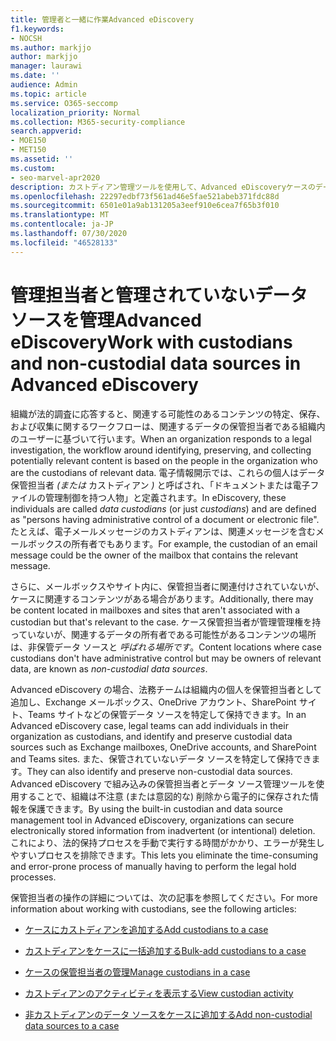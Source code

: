 ```yaml
---
title: 管理者と一緒に作業Advanced eDiscovery
f1.keywords:
- NOCSH
ms.author: markjjo
author: markjjo
manager: laurawi
ms.date: ''
audience: Admin
ms.topic: article
ms.service: O365-seccomp
localization_priority: Normal
ms.collection: M365-security-compliance
search.appverid:
- MOE150
- MET150
ms.assetid: ''
ms.custom:
- seo-marvel-apr2020
description: カストディアン管理ツールを使用して、Advanced eDiscoveryケースのデータを管理する方法について説明します。
ms.openlocfilehash: 22297edbf73f561ad46e5fae521abeb371fdc88d
ms.sourcegitcommit: 6501e01a9ab131205a3eef910e6cea7f65b3f010
ms.translationtype: MT
ms.contentlocale: ja-JP
ms.lasthandoff: 07/30/2020
ms.locfileid: "46528133"
---
```

# <a name="work-with-custodians-and-non-custodial-data-sources-in-advanced-ediscovery"></a><span data-ttu-id="41ac5-103">管理担当者と管理されていないデータ ソースを管理Advanced eDiscovery</span><span class="sxs-lookup"><span data-stu-id="41ac5-103">Work with custodians and non-custodial data sources in Advanced eDiscovery</span></span>

<span data-ttu-id="41ac5-104">組織が法的調査に応答すると、関連する可能性のあるコンテンツの特定、保存、および収集に関するワークフローは、関連するデータの保管担当者である組織内のユーザーに基づいて行います。</span><span class="sxs-lookup"><span data-stu-id="41ac5-104">When an organization responds to a legal investigation, the workflow around identifying, preserving, and collecting potentially relevant content is based on the people in the organization who are the custodians of relevant data.</span></span> <span data-ttu-id="41ac5-105">電子情報開示では、これらの個人はデータ保管担当者 *(または* カストディアン *)* と呼ばされ、「ドキュメントまたは電子ファイルの管理制御を持つ人物」と定義されます。</span><span class="sxs-lookup"><span data-stu-id="41ac5-105">In eDiscovery, these individuals are called *data custodians* (or just *custodians*) and are defined as "persons having administrative control of a document or electronic file".</span></span> <span data-ttu-id="41ac5-106">たとえば、電子メールメッセージのカストディアンは、関連メッセージを含むメールボックスの所有者でもあります。</span><span class="sxs-lookup"><span data-stu-id="41ac5-106">For example, the custodian of an email message could be the owner of the mailbox that contains the relevant message.</span></span>

<span data-ttu-id="41ac5-107">さらに、メールボックスやサイト内に、保管担当者に関連付けされていないが、ケースに関連するコンテンツがある場合があります。</span><span class="sxs-lookup"><span data-stu-id="41ac5-107">Additionally, there may be content located in mailboxes and sites that aren't associated with a custodian but that's relevant to the case.</span></span> <span data-ttu-id="41ac5-108">ケース保管担当者が管理管理権を持っていないが、関連するデータの所有者である可能性があるコンテンツの場所は、非保管データ ソースと *呼ばれる場所です*。</span><span class="sxs-lookup"><span data-stu-id="41ac5-108">Content locations where case custodians don't have administrative control but may be owners of relevant data, are known as *non-custodial data sources*.</span></span>

<span data-ttu-id="41ac5-109">Advanced eDiscovery の場合、法務チームは組織内の個人を保管担当者として追加し、Exchange メールボックス、OneDrive アカウント、SharePoint サイト、Teams サイトなどの保管データ ソースを特定して保持できます。</span><span class="sxs-lookup"><span data-stu-id="41ac5-109">In an Advanced eDiscovery case, legal teams can add individuals in their organization as custodians, and  identify and preserve custodial data sources such as Exchange mailboxes, OneDrive accounts, and SharePoint and Teams sites.</span></span> <span data-ttu-id="41ac5-110">また、保管されていないデータ ソースを特定して保持できます。</span><span class="sxs-lookup"><span data-stu-id="41ac5-110">They can also identify and preserve non-custodial data sources.</span></span> <span data-ttu-id="41ac5-111">Advanced eDiscovery で組み込みの保管担当者とデータ ソース管理ツールを使用することで、組織は不注意 (または意図的な) 削除から電子的に保存された情報を保護できます。</span><span class="sxs-lookup"><span data-stu-id="41ac5-111">By using the built-in custodian and data source management tool in Advanced eDiscovery, organizations can secure electronically stored information from inadvertent (or intentional) deletion.</span></span> <span data-ttu-id="41ac5-112">これにより、法的保持プロセスを手動で実行する時間がかかり、エラーが発生しやすいプロセスを排除できます。</span><span class="sxs-lookup"><span data-stu-id="41ac5-112">This lets you eliminate the time-consuming and error-prone process of manually having to perform the legal hold processes.</span></span>

<span data-ttu-id="41ac5-113">保管担当者の操作の詳細については、次の記事を参照してください。</span><span class="sxs-lookup"><span data-stu-id="41ac5-113">For more information about working with custodians, see the following articles:</span></span>

- [<span data-ttu-id="41ac5-114">ケースにカストディアンを追加する</span><span class="sxs-lookup"><span data-stu-id="41ac5-114">Add custodians to a case</span></span>](add-custodians-to-case.md)

- [<span data-ttu-id="41ac5-115">カストディアンをケースに一括追加する</span><span class="sxs-lookup"><span data-stu-id="41ac5-115">Bulk-add custodians to a case</span></span>](bulk-add-custodians.md)

- [<span data-ttu-id="41ac5-116">ケースの保管担当者の管理</span><span class="sxs-lookup"><span data-stu-id="41ac5-116">Manage custodians in a case</span></span>](manage-new-custodians.md)

- [<span data-ttu-id="41ac5-117">カストディアンのアクティビティを表示する</span><span class="sxs-lookup"><span data-stu-id="41ac5-117">View custodian activity</span></span>](view-custodian-activity.md)

- [<span data-ttu-id="41ac5-118">非カストディアンのデータ ソースをケースに追加する</span><span class="sxs-lookup"><span data-stu-id="41ac5-118">Add non-custodial data sources to a case</span></span>](non-custodial-data-sources.md)
